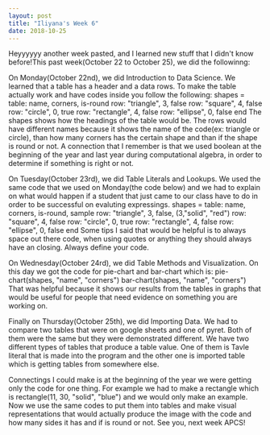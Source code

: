 ```yaml
---
layout: post
title: "Iliyana's Week 6"
date: 2018-10-25
---
```


Heyyyyyy another week pasted, and I learned new stuff that I didn't know before!This past week(October 22 to October 25), we did the followinng:

On Monday(October 22nd), we did Introduction to Data Science. We learned that a table has a header and a data rows. To make the table actually work and have codes inside you follow the following:
shapes = table: name, corners, is-round
  row: "triangle", 3, false
  row: "square",  4, false
  row: "circle", 0, true
  row: "rectangle", 4, false
  row: "ellipse", 0, false
    end
The shapes shows how the headings of the table would be. The rows would have different names because it shows the name of the code(ex: triangle or circle), than how many corners has the certain shape and than if the shape is round or not. 
A connection that I remember is that we used boolean at the beginning of the year and last year during computational algebra, in order to determine if something is right or not.

On Tuesday(October 23rd), we did Table Literals and Lookups. We used the same code that we used on Monday(the code below) and we had to explain on what would happen if a student that just came to our class have to do in order to be successful on evaluting expressings.
shapes = table: name, corners, is-round, sample
  row: "triangle", 3, false, (3,"solid", "red")
  row: "square",  4, false
  row: "circle", 0, true
  row: "rectangle", 4, false
  row: "ellipse", 0, false
    end
Some tips I said that would be helpful is to always space out there code, when using quotes or anything they should always have an closing. Always define your code. 

On Wednesday(October 24rd), we did Table Methods and Visualization. On this day we got the code for pie-chart and bar-chart which is:
pie-chart(shapes, "name", "corners")
bar-chart(shapes, "name", "corners")
That was helpful because it shows our results from the tables in graphs that would be useful for people that need evidence on something you are working on. 

Finally on Thursday(October 25th), we did Importing Data. We had to compare two tables that were on google sheets and one of pyret. Both of them were the same but they were demonstrated different. We have two different types of tables that produce a table value. One of them is Tavle literal that is made into the program and the other one is imported table which is getting tables from somewhere else. 

Connectings I could make is at the beginning of the year we were getting only the code for one thing. For example we had to make a rectangle which is rectangle(11, 30, "solid", "blue") and we would only make an example. Now we use the same codes to put them into tables and make visual representations that would actually produce the image with the code and how many sides it has and if is round or not.
See you, next week APCS!

